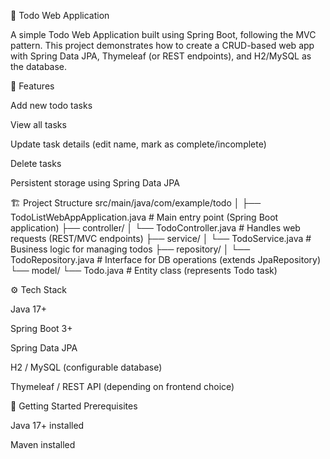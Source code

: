 📝 Todo Web Application

A simple Todo Web Application built using Spring Boot, following the MVC pattern. This project demonstrates how to create a CRUD-based web app with Spring Data JPA, Thymeleaf (or REST endpoints), and H2/MySQL as the database.

📌 Features

Add new todo tasks

View all tasks

Update task details (edit name, mark as complete/incomplete)

Delete tasks

Persistent storage using Spring Data JPA

🏗️ Project Structure
src/main/java/com/example/todo
│
├── TodoListWebAppApplication.java   # Main entry point (Spring Boot application)
├── controller/
│   └── TodoController.java          # Handles web requests (REST/MVC endpoints)
├── service/
│   └── TodoService.java             # Business logic for managing todos
├── repository/
│   └── TodoRepository.java          # Interface for DB operations (extends JpaRepository)
└── model/
    └── Todo.java                    # Entity class (represents Todo task)

⚙️ Tech Stack

Java 17+

Spring Boot 3+

Spring Data JPA

H2 / MySQL (configurable database)

Thymeleaf / REST API (depending on frontend choice)

🚀 Getting Started
Prerequisites

Java 17+ installed

Maven installed
